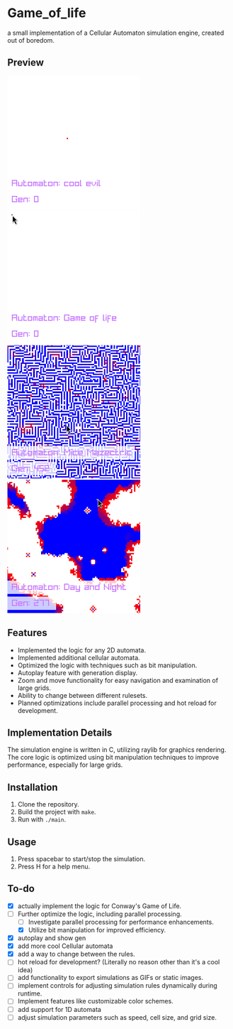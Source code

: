 # Game_of_life
a small implementation of a Cellular Automaton simulation engine, created out of boredom.

## Preview

 ![cool rule](./gifs/cool_evil.gif)
 ![game of life](./gifs/gol.gif) 
 ![day and night](./gifs/dayNight.gif)
 ![more](./gifs/move.gif) 

## Features

- Implemented the logic for any 2D automata.
- Implemented additional cellular automata.
- Optimized the logic with techniques such as bit manipulation.
- Autoplay feature with generation display.
- Zoom and move functionality for easy navigation and examination of large grids.
- Ability to change between different rulesets.
- Planned optimizations include parallel processing and hot reload for development.

## Implementation Details

The simulation engine is written in C, utilizing raylib for graphics rendering. The core logic is optimized using bit manipulation techniques to improve performance, especially for large grids.

## Installation

1. Clone the repository.
2. Build the project with `make`.
3. Run with `./main`.

## Usage

1. Press spacebar to start/stop the simulation.
2. Press H for a help menu.

## To-do 
- [x] actually implement the logic for Conway's Game of Life.
- [ ] Further optimize the logic, including parallel processing.
    - [ ] Investigate parallel processing for performance enhancements.
    - [x] Utilize bit manipulation for improved efficiency.
- [x] autoplay and show gen
- [x] add more cool Cellular automata
- [x] add a way to change between the rules.
- [ ] hot reload for development? (Literally no reason other than it's a cool idea)
- [ ] add functionality to export simulations as GIFs or static images.
- [ ] implement controls for adjusting simulation rules dynamically during runtime.
- [ ] Implement features like customizable color schemes.
- [ ] add support for 1D automata
- [ ] adjust simulation parameters such as speed, cell size, and grid size.
